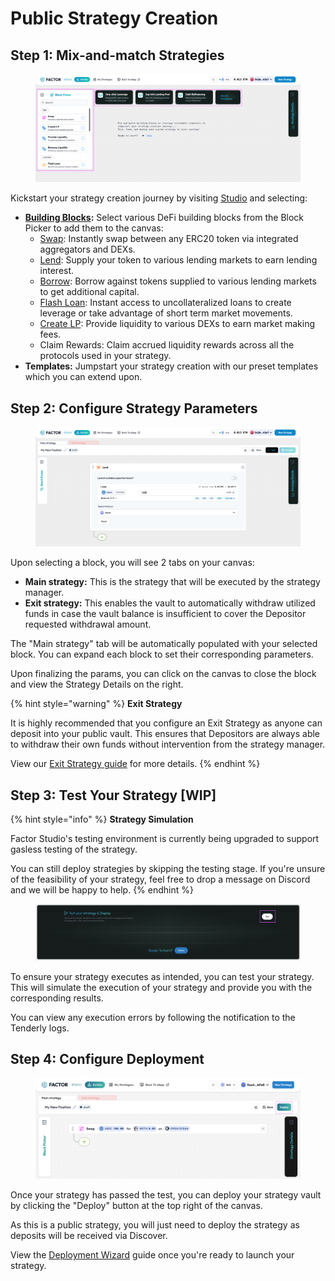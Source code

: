 # Public Strategy Creation

## Step 1: Mix-and-match Strategies

<figure><img src="../../../.gitbook/assets/image (6).png" alt=""><figcaption></figcaption></figure>

Kickstart your strategy creation journey by visiting [Studio](https://studio.factor.fi/) and selecting:

* [**Building Blocks**](broken-reference)**:** Select various DeFi building blocks from the Block Picker to add them to the canvas:
  * [Swap](../../../factor-building-blocks/swap/): Instantly swap between any ERC20 token via integrated aggregators and DEXs.
  * [Lend](../../../factor-building-blocks/lend.md): Supply your token to various lending markets to earn lending interest.
  * [Borrow](../../../factor-building-blocks/borrow.md): Borrow against tokens supplied to various lending markets to get additional capital.
  * [Flash Loan](../../../factor-building-blocks/flash-loan/): Instant access to uncollateralized loans to create leverage or take advantage of short term market movements.
  * [Create LP](../../../factor-building-blocks/lp-management/): Provide liquidity to various DEXs to earn market making fees.
  * Claim Rewards: Claim accrued liquidity rewards across all the protocols used in your strategy.
* **Templates:** Jumpstart your strategy creation with our preset templates which you can extend upon.

## Step 2: Configure Strategy Parameters

<figure><img src="../../../.gitbook/assets/image (1) (1) (1) (1) (1) (1) (1).png" alt=""><figcaption></figcaption></figure>

Upon selecting a block, you will see 2 tabs on your canvas:

* **Main strategy:** This is the strategy that will be executed by the strategy manager.
* **Exit strategy:** This enables the vault to automatically withdraw utilized funds in case the vault balance is insufficient to cover the Depositor requested withdrawal amount.

The "Main strategy" tab will be automatically populated with your selected block. You can expand each block to set their corresponding parameters.

Upon finalizing the params, you can click on the canvas to close the block and view the Strategy Details on the right.

{% hint style="warning" %}
**Exit Strategy**

It is highly recommended that you configure an Exit Strategy as anyone can deposit into your public vault. This ensures that Depositors are always able to withdraw their own funds without intervention from the strategy manager.

View our [Exit Strategy guide](create-an-exit-strategy.md) for more details.
{% endhint %}

## Step 3: Test Your Strategy \[WIP]

{% hint style="info" %}
**Strategy Simulation**

Factor Studio's testing environment is currently being upgraded to support gasless testing of the strategy.

You can still deploy strategies by skipping the testing stage. If you're unsure of the feasibility of your strategy, feel free to drop a message on Discord and we will be happy to help.
{% endhint %}

<figure><img src="../../../.gitbook/assets/image (5) (1) (1) (1) (1) (1).png" alt=""><figcaption></figcaption></figure>

To ensure your strategy executes as intended, you can test your strategy. This will simulate the execution of your strategy and provide you with the corresponding results.

You can view any execution errors by following the notification to the Tenderly logs.

## Step 4: Configure Deployment

<figure><img src="../../../.gitbook/assets/image (64).png" alt=""><figcaption></figcaption></figure>

Once your strategy has passed the test, you can deploy your strategy vault by clicking the "Deploy" button at the top right of the canvas.&#x20;

As this is a public strategy, you will just need to deploy the strategy as deposits will be received via Discover.

View the [Deployment Wizard](deployment-wizard.md) guide once you're ready to launch your strategy.

